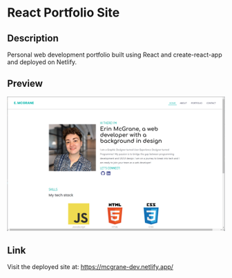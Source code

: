 # React Portfolio Site

## Description

Personal web development portfolio built using React and create-react-app and deployed on Netlify.

## Preview

<img src="/react-app/src/assets/images/preview-screenshot.png">

## Link

Visit the deployed site at:
https://mcgrane-dev.netlify.app/
